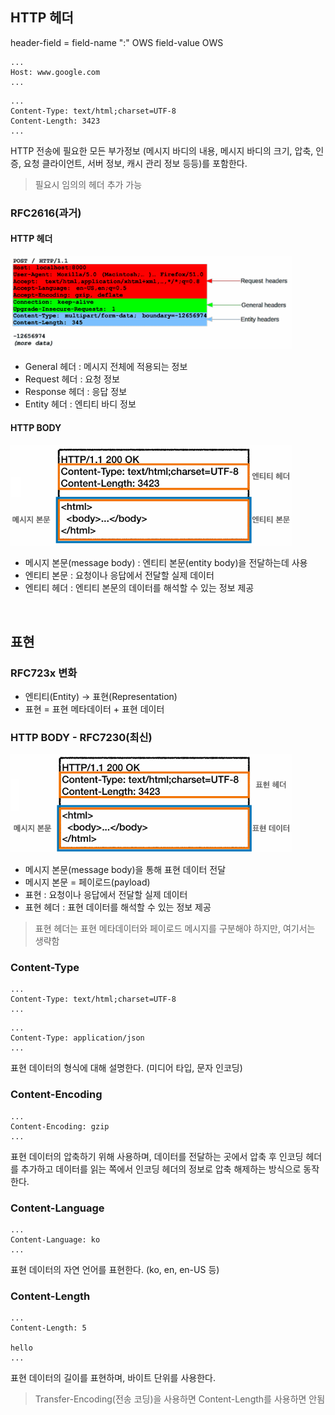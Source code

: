 ## HTTP 헤더

header-field = field-name ":" OWS field-value OWS
```
...
Host: www.google.com
...
```

```
...
Content-Type: text/html;charset=UTF-8
Content-Length: 3423
...
```

HTTP 전송에 필요한 모든 부가정보 (메시지 바디의 내용, 메시지 바디의 크기, 압축, 인증, 요청 클라이언트, 서버 정보, 캐시 관리 정보 등등)를 포함한다.

> 필요시 임의의 헤더 추가 가능

### RFC2616(과거)

#### HTTP 헤더

<img src="../image/HTTP/RFC2616_header.png" alt="RFC2616 헤더" width=450px />

* General 헤더 : 메시지 전체에 적용되는 정보
* Request 헤더 : 요청 정보
* Response 헤더 : 응답 정보
* Entity 헤더 : 엔티티 바디 정보

#### HTTP BODY

<img src="../image/HTTP/RFC2616_body.png" alt="RFC2616 메시지 바디" width=450px />

* 메시지 본문(message body) : 엔티티 본문(entity body)을 전달하는데 사용
* 엔티티 본문 : 요청이나 응답에서 전달할 실제 데이터
* 엔티티 헤더 : 엔티티 본문의 데이터를 해석할 수 있는 정보 제공

<br>

## 표현

### RFC723x 변화

* 엔티티(Entity) → 표현(Representation)
* 표현 = 표현 메타데이터 + 표현 데이터

### HTTP BODY - RFC7230(최신)

<img src="../image/HTTP/RFC7230_body.png" alt="RFC7230 메시지 바디" width=450px />

* 메시지 본문(message body)을 통해 표현 데이터 전달
* 메시지 본문 = 페이로드(payload)
* 표현 : 요청이나 응답에서 전달할 실제 데이터
* 표현 헤더 : 표현 데이터를 해석할 수 있는 정보 제공

> 표현 헤더는 표현 메타데이터와 페이로드 메시지를 구분해야 하지만, 여기서는 생략함

### Content-Type

```
...
Content-Type: text/html;charset=UTF-8
...
```

```
...
Content-Type: application/json
...
```

표현 데이터의 형식에 대해 설명한다. (미디어 타입, 문자 인코딩)

### Content-Encoding

```
...
Content-Encoding: gzip 
...
```

표현 데이터의 압축하기 위해 사용하며,  데이터를 전달하는 곳에서 압축 후 인코딩 헤더를 추가하고 데이터를 읽는 쪽에서 인코딩 헤더의 정보로 압축 해제하는 방식으로 동작한다.

### Content-Language

```
...
Content-Language: ko
...
```

표현 데이터의 자연 언어를 표현한다. (ko, en, en-US 등)

### Content-Length

```
...
Content-Length: 5

hello
...
```

표현 데이터의 길이를 표현하며, 바이트 단위를 사용한다.

> Transfer-Encoding(전송 코딩)을 사용하면 Content-Length를 사용하면 안됨

